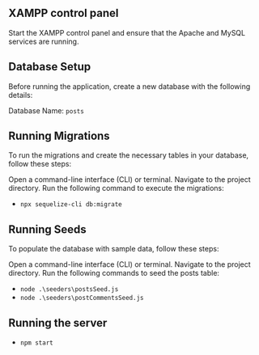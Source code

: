 ## XAMPP control panel

Start the XAMPP control panel and ensure that the Apache and MySQL services are running.

## Database Setup

Before running the application, create a new database with the following details:

Database Name: `posts`

## Running Migrations

To run the migrations and create the necessary tables in your database, follow these steps:

Open a command-line interface (CLI) or terminal.
Navigate to the project directory.
Run the following command to execute the migrations:

- `npx sequelize-cli db:migrate`

## Running Seeds

To populate the database with sample data, follow these steps:

Open a command-line interface (CLI) or terminal.
Navigate to the project directory.
Run the following commands to seed the posts table:

- `node .\seeders\postsSeed.js`
- `node .\seeders\postCommentsSeed.js`


## Running the server

- `npm start`